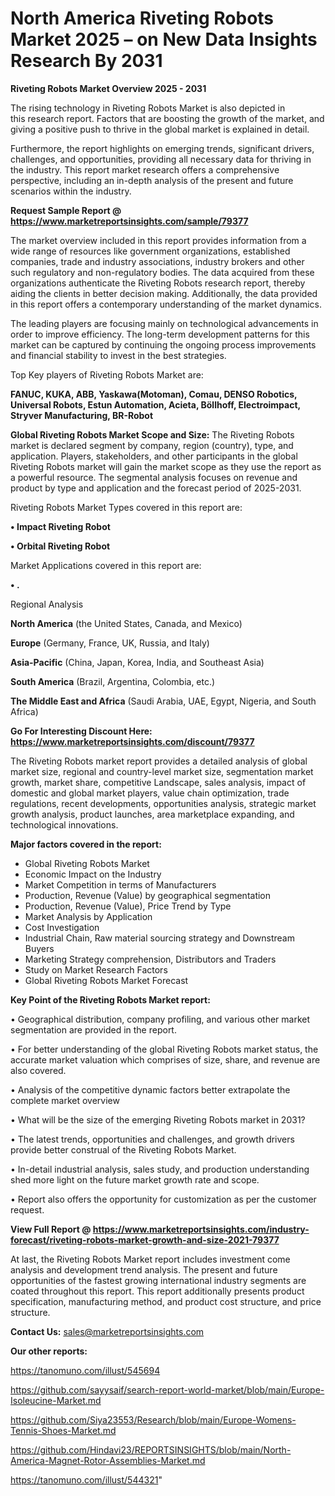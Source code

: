 # North America Riveting Robots Market 2025 – on New Data Insights Research By 2031

<Strong> Riveting Robots Market Overview 2025 - 2031</strong>

The rising technology in Riveting Robots Market is also depicted in this research report. Factors that are boosting the growth of the market, and giving a positive push to thrive in the global market is explained in detail.

Furthermore, the report highlights on emerging trends, significant drivers, challenges, and opportunities, providing all necessary data for thriving in the industry. This report market research offers a comprehensive perspective, including an in-depth analysis of the present and future scenarios within the industry.

<strong>Request Sample Report @ <a href=https://www.marketreportsinsights.com/sample/79377>https://www.marketreportsinsights.com/sample/79377</a></strong>

The market overview included in this report provides information from a wide range of resources like government organizations, established companies, trade and industry associations, industry brokers and other such regulatory and non-regulatory bodies. The data acquired from these organizations authenticate the Riveting Robots research report, thereby aiding the clients in better decision making. Additionally, the data provided in this report offers a contemporary understanding of the market dynamics.

The leading players are focusing mainly on technological advancements in order to improve efficiency. The long-term development patterns for this market can be captured by continuing the ongoing process improvements and financial stability to invest in the best strategies.

Top Key players of Riveting Robots Market are:

<strong>FANUC, KUKA, ABB, Yaskawa(Motoman), Comau, DENSO Robotics, Universal Robots, Estun Automation, Acieta, Böllhoff, Electroimpact, Stryver Manufacturing, BR-Robot</strong>

<strong><b>Global Riveting Robots Market Scope and Size:</b></strong>
The Riveting Robots market is declared segment by company, region (country), type, and application. Players, stakeholders, and other participants in the global Riveting Robots market will gain the market scope as they use the report as a powerful resource. The segmental analysis focuses on revenue and product by type and application and the forecast period of 2025-2031.

Riveting Robots Market Types covered in this report are:

<strong>• Impact Riveting Robot

• Orbital Riveting Robot</strong>

Market Applications covered in this report are:

<strong>• .</strong> 

Regional Analysis

<strong>North America</strong> (the United States, Canada, and Mexico)

<strong>Europe</strong> (Germany, France, UK, Russia, and Italy)

<strong>Asia-Pacific</strong> (China, Japan, Korea, India, and Southeast Asia)

<strong>South America</strong> (Brazil, Argentina, Colombia, etc.)

<strong>The Middle East and Africa</strong> (Saudi Arabia, UAE, Egypt, Nigeria, and South Africa)

<strong>Go For Interesting Discount Here: <a href=https://www.marketreportsinsights.com/discount/79377>https://www.marketreportsinsights.com/discount/79377</a></strong>

The Riveting Robots market report provides a detailed analysis of global market size, regional and country-level market size, segmentation market growth, market share, competitive Landscape, sales analysis, impact of domestic and global market players, value chain optimization, trade regulations, recent developments, opportunities analysis, strategic market growth analysis, product launches, area marketplace expanding, and technological innovations.

<strong><b>Major factors covered in the report:</b></strong>
<ul>
  <li>Global Riveting Robots Market </li>
  <li>Economic Impact on the Industry</li>
  <li>Market Competition in terms of Manufacturers</li>
  <li>Production, Revenue (Value) by geographical segmentation</li>
  <li>Production, Revenue (Value), Price Trend by Type</li>
  <li>Market Analysis by Application</li>
  <li>Cost Investigation</li>
  <li>Industrial Chain, Raw material sourcing strategy and Downstream Buyers</li>
  <li>Marketing Strategy comprehension, Distributors and Traders</li>
  <li>Study on Market Research Factors</li>
  <li>Global Riveting Robots Market Forecast</li>
</ul>

<strong><b>Key Point of the Riveting Robots Market report:</b></strong>

• Geographical distribution, company profiling, and various other market segmentation are provided in the report.

• For better understanding of the global Riveting Robots market status, the accurate market valuation which comprises of size, share, and revenue are also covered.

• Analysis of the competitive dynamic factors better extrapolate the complete market overview

• What will be the size of the emerging Riveting Robots market in 2031?

• The latest trends, opportunities and challenges, and growth drivers provide better construal of the Riveting Robots Market.

• In-detail industrial analysis, sales study, and production understanding shed more light on the future market growth rate and scope.

• Report also offers the opportunity for customization as per the customer request.

<strong><b>View Full Report @ <a href=https://www.marketreportsinsights.com/industry-forecast/riveting-robots-market-growth-and-size-2021-79377>https://www.marketreportsinsights.com/industry-forecast/riveting-robots-market-growth-and-size-2021-79377</a></b></strong>


At last, the Riveting Robots Market report includes investment come analysis and development trend analysis. The present and future opportunities of the fastest growing international industry segments are coated throughout this report. This report additionally presents product specification, manufacturing method, and product cost structure, and price structure.

<strong>Contact Us:</strong>
sales@marketreportsinsights.com

<strong>Our other reports:</strong>

<a href=https://tanomuno.com/illust/545694>https://tanomuno.com/illust/545694</a>

<a href=https://github.com/sayysaif/search-report-world-market/blob/main/Europe-Isoleucine-Market.md>https://github.com/sayysaif/search-report-world-market/blob/main/Europe-Isoleucine-Market.md</a>

<a href=https://github.com/Siya23553/Research/blob/main/Europe-Womens-Tennis-Shoes-Market.md>https://github.com/Siya23553/Research/blob/main/Europe-Womens-Tennis-Shoes-Market.md</a>

<a href=https://github.com/Hindavi23/REPORTSINSIGHTS/blob/main/North-America-Magnet-Rotor-Assemblies-Market.md>https://github.com/Hindavi23/REPORTSINSIGHTS/blob/main/North-America-Magnet-Rotor-Assemblies-Market.md</a>

<a href=https://tanomuno.com/illust/544321>https://tanomuno.com/illust/544321</a>"
